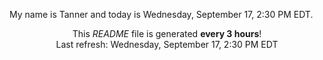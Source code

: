 My name is Tanner and today is Wednesday, September 17, 2:30 PM EDT.

<p align="center">This <i>README</i> file is generated <b>every 3 hours</b>!</br>Last refresh: Wednesday, September 17, 2:30 PM EDT<br /></p>
